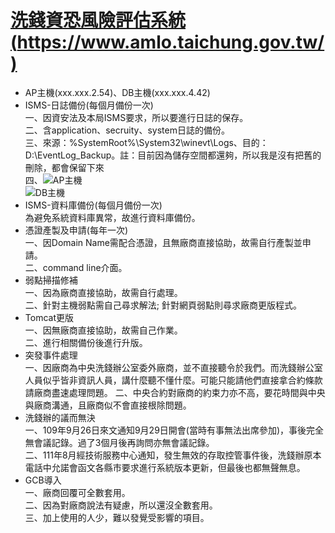 # [洗錢資恐風險評估系統(https://www.amlo.taichung.gov.tw/)](https://www.amlo.taichung.gov.tw/)
* AP主機(xxx.xxx.2.54)、DB主機(xxx.xxx.4.42)
* ISMS-日誌備份(每個月備份一次)<br>
  一、因資安法及本局ISMS要求，所以要進行日誌的保存。<br>
  二、含application、secruity、system日誌的備份。<br>
  三、來源：%SystemRoot%\System32\winevt\Logs、目的：D:\EventLog_Backup。註：目前因為儲存空間都還夠，所以我是沒有把舊的刪除，都會保留下來<br>
  四、![AP主機]()<br>
        ![DB主機]()<br>
* ISMS-資料庫備份(每個月備份一次)<br>
  為避免系統資料庫異常，故進行資料庫備份。<br>
* 憑證產製及申請(每年一次)<br>
  一、因Domain Name需配合憑證，且無廠商直接協助，故需自行產製並申請。<br>
  二、command line介面。
* 弱點掃描修補<br>
  一、因為廠商直接協助，故需自行處理。<br>
  二、針對主機弱點需自己尋求解法; 針對網頁弱點則尋求廠商更版程式。 
* Tomcat更版<br>
  一、因無廠商直接協助，故需自己作業。<br>
  二、進行相關備份後進行升版。
* 突發事件處理<br>
  一、因廠商為中央洗錢辦公室委外廠商，並不直接聽令於我們。而洗錢辦公室人員似乎皆非資訊人員，講什麼聽不懂什麼。可能只能請他們直接拿合約條款請廠商盡速處理問題。
  二、中央合約對廠商的約束力亦不高，要花時間與中央與廠商溝通，且廠商似不會直接根除問題。   
* 洗錢辦的議而無決<br>
  一、109年9月26日來文通知9月29日開會(當時有事無法出席參加)，事後完全無會議記錄。過了3個月後再詢問亦無會議記錄。<br>
  二、111年8月經技術服務中心通知，發生無效的存取控管事件後，洗錢辦原本電話中允諾會函文各縣市要求進行系統版本更新，但最後也都無聲無息。 
* GCB導入<br>
  一、廠商回覆可全數套用。<br>
  二、因為對廠商說法有疑慮，所以還沒全數套用。<br>
  三、加上使用的人少，難以發覺受影響的項目。
